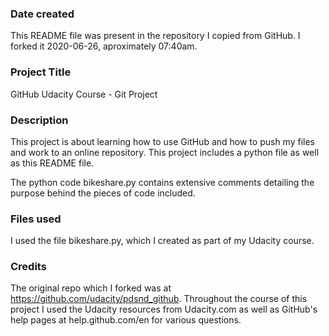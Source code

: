 ### Date created
This README file was present in the repository I copied from GitHub. I forked it 2020-06-26, aproximately 07:40am.

### Project Title
GitHub Udacity Course - Git Project

### Description
This project is about learning how to use GitHub and how to push my files and work to an online repository. This project includes a python file as well as this README file.

The python code bikeshare.py contains extensive comments detailing the purpose behind the pieces of code included. 

### Files used
I used the file bikeshare.py, which I created as part of my Udacity course.

### Credits
The original repo which I forked was at https://github.com/udacity/pdsnd_github. Throughout the course of this project I used the Udacity resources from Udacity.com as well as GitHub's help pages at help.github.com/en for various questions. 
